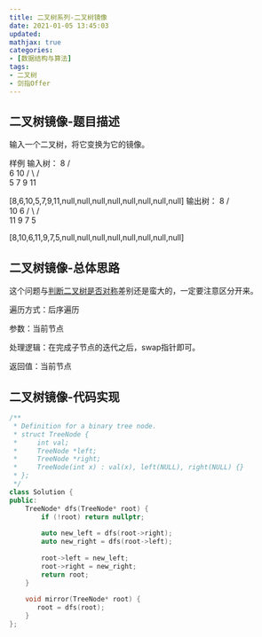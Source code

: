 ```yaml
---
title: 二叉树系列-二叉树镜像
date: 2021-01-05 13:45:03
updated:
mathjax: true
categories:
- [数据结构与算法]
tags: 
- 二叉树
- 剑指Offer
---
```


## 二叉树镜像-题目描述

输入一个二叉树，将它变换为它的镜像。

样例
输入树：
      8
     / \
    6  10
   / \ / \
  5  7 9 11

 [8,6,10,5,7,9,11,null,null,null,null,null,null,null,null] 
输出树：
      8
     / \
    10  6
   / \ / \
  11 9 7  5

 [8,10,6,11,9,7,5,null,null,null,null,null,null,null,null]

<!-- more -->

## 二叉树镜像-总体思路

这个问题与[判断二叉树是否对称](isSymmetric.html)差别还是蛮大的，一定要注意区分开来。

遍历方式：后序遍历

参数：当前节点

处理逻辑：在完成子节点的迭代之后，swap指针即可。

返回值：当前节点

## 二叉树镜像-代码实现

```cpp
/**
 * Definition for a binary tree node.
 * struct TreeNode {
 *     int val;
 *     TreeNode *left;
 *     TreeNode *right;
 *     TreeNode(int x) : val(x), left(NULL), right(NULL) {}
 * };
 */
class Solution {
public:
    TreeNode* dfs(TreeNode* root) {
        if (!root) return nullptr;
        
        auto new_left = dfs(root->right);
        auto new_right = dfs(root->left);
        
        root->left = new_left;
        root->right = new_right;
        return root;
    }
    
    void mirror(TreeNode* root) {
       root = dfs(root);
    }
};
```
